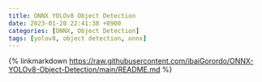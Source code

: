 ```yaml
---
title: ONNX YOLOv8 Object Detection
date: 2023-01-20 22:41:38 +0900
categories: [ONNX, Object Detection]
tags: [yolov8, object detection, onnx]  
---
```



{% linkmarkdown https://raw.githubusercontent.com/ibaiGorordo/ONNX-YOLOv8-Object-Detection/main/README.md %}
